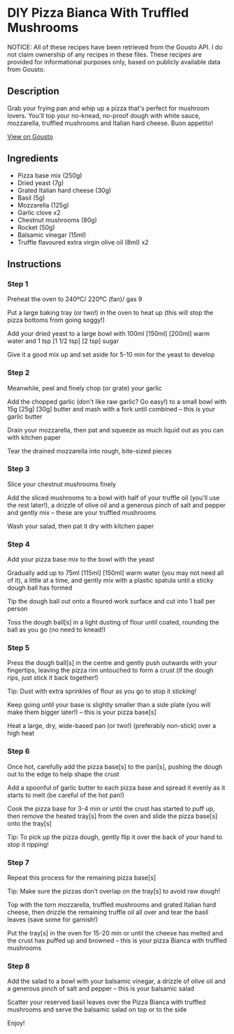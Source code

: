 # DIY Pizza Bianca With Truffled Mushrooms

NOTICE: All of these recipes have been retrieved from the Gousto API. I do not claim ownership of any recipes in these files. These recipes are provided for informational purposes only, based on publicly available data from Gousto.

## Description

Grab your frying pan and whip up a pizza that's perfect for mushroom lovers. You'll top your no-knead, no-proof dough with white sauce, mozzarella, truffled mushrooms and Italian hard cheese. Buon appetito!

[View on Gousto](https://www.gousto.co.uk/recipes/cookbook/diy-pizza-bianca-with-truffled-mushrooms)

## Ingredients

- Pizza base mix (250g)
- Dried yeast (7g)
- Grated Italian hard cheese (30g)
- Basil (5g)
- Mozzarella (125g)
- Garlic clove x2
- Chestnut mushrooms (80g)
- Rocket (50g)
- Balsamic vinegar (15ml)
- Truffle flavoured extra virgin olive oil (8ml) x2

## Instructions


### Step 1

Preheat the oven to 240ºC/ 220ºC (fan)/ gas 9

Put a large baking tray (or two!) in the oven to heat up (this will stop the pizza bottoms from going soggy!)

Add your dried yeast to a large bowl with 100ml <span class="text-purple">[150ml]</span> <span class="text-danger">[200ml]</span> warm water and 1 tsp <span class="text-purple">[1 1/2 tsp]</span> <span class="text-danger">[2 tsp]</span> sugar

Give it a good mix up and set aside for 5-10 min for the yeast to develop


### Step 2

Meanwhile, peel and finely chop (or grate) your garlic

Add the chopped garlic (don't like raw garlic? Go easy!) to a small bowl with 15g <span class="text-purple">[25g]</span> <span class="text-danger">[30g]</span> butter and mash with a fork until combined – this is your garlic butter

Drain your mozzarella, then pat and squeeze as much liquid out as you can with kitchen paper

Tear the drained mozzarella into rough, bite-sized pieces


### Step 3

Slice your chestnut mushrooms finely

Add the sliced mushrooms to a bowl with half of your truffle oil (you'll use the rest later!), a drizzle of olive oil and a generous pinch of salt and pepper and gently mix – these are your truffled mushrooms

Wash your salad, then pat it dry with kitchen paper


### Step 4

Add your pizza base mix to the bowl with the yeast

Gradually add up to 75ml <span class="text-purple">[115ml]</span> <span class="text-danger">[150ml] </span>warm water (you may not need all of it), a little at a time, and gently mix with a plastic spatula until a sticky dough ball has formed

Tip the dough ball out onto a floured work surface and cut into 1 ball per person

Toss the dough ball[s] in a light dusting of flour until coated, rounding the ball as you go (no need to knead!)


### Step 5

Press the dough ball[s] in the centre and gently push outwards with your fingertips, leaving the pizza rim untouched to form a crust (if the dough rips, just stick it back together!)

Tip: Dust with extra sprinkles of flour as you go to stop it sticking!

Keep going until your base is slightly smaller than a side plate (you will make them bigger later!) – this is your pizza base[s]

Heat a large, dry, wide-based pan (or two!) (preferably non-stick) over a high heat


### Step 6

Once hot, carefully add the pizza base[s] to the pan[s], pushing the dough out to the edge to help shape the crust

Add a spoonful of garlic butter to each pizza base and spread it evenly as it starts to melt (be careful of the hot pan!)

Cook the pizza base for 3-4 min or until the crust has started to puff up, then remove the heated tray[s] from the oven and slide the pizza base[s] onto the tray[s]

Tip: To pick up the pizza dough, gently flip it over the back of your hand to stop it ripping!


### Step 7

Repeat this process for the remaining pizza base[s]

Tip: Make sure the pizzas don’t overlap on the tray[s] to avoid raw dough!

Top with the torn mozzarella, truffled mushrooms and grated Italian hard cheese, then drizzle the remaining truffle oil all over and tear the basil leaves (save some for garnish!)

Put the tray[s] in the oven for 15-20 min or until the cheese has melted and the crust has puffed up and browned – this is your pizza Bianca with truffled mushrooms

### Step 8

Add the salad to a bowl with your balsamic vinegar, a drizzle of olive oil and a generous pinch of salt and pepper – this is your balsamic salad

Scatter your reserved basil leaves over the Pizza Bianca with truffled mushrooms and serve the balsamic salad on top or to the side

Enjoy!

